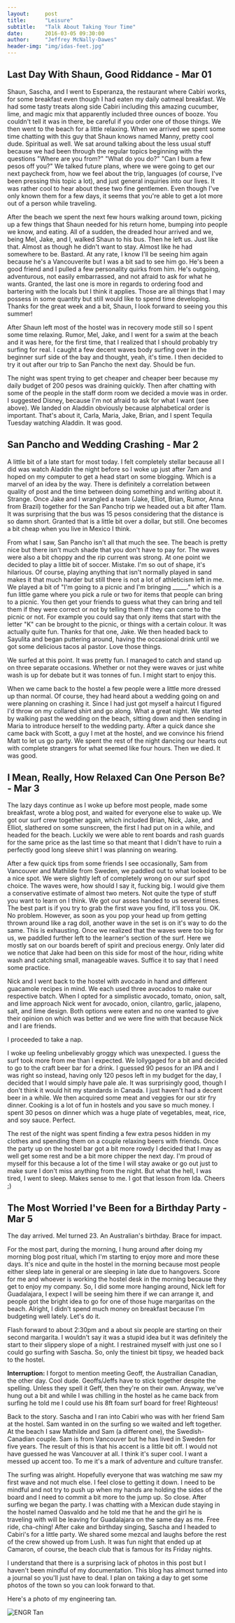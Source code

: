 ```yaml
---
layout:     post
title:      "Leisure"
subtitle:   "Talk About Taking Your Time"
date:       2016-03-05 09:30:00
author:     "Jeffrey McNally-Dawes"
header-img: "img/idas-feet.jpg"
---
```

Last Day With Shaun, Good Riddance - Mar 01
---
Shaun, Sascha, and I went to Esperanza, the restaurant where Cabiri works, for
some breakfast even though I had eaten my daily oatmeal breakfast. We had some
tasty treats along side Cabiri including this amazing cucumber, lime, and magic
mix that apparently included three ounces of booze. You couldn't tell it was
in there, be careful if you order one of those things. We then went to the
beach for a little relaxing. When we arrived we spent some time chatting with
this guy that Shaun knows named Manny, pretty cool dude. Spiritual as well. We
sat around talking about the less usual stuff because we had been through the
regular topics beginning with the questions "Where are you from?" "What do you
do?" "Can I bum a few pesos off you?" We talked future plans, where we were
going to get our next paycheck from, how we feel about the trip, languages (of
course, I've been pressing this topic a lot), and just general inquiries into
our lives. It was rather cool to hear about these two fine gentlemen. Even
though I've only known them for a few days, it seems that you're able to get a
lot more out of a person while traveling.

After the beach we spent the next few hours walking around town, picking up a
few things that Shaun needed for his return home, bumping into people we know,
and eating. All of a sudden, the dreaded hour arrived and we, being Mel, Jake,
and I, walked Shaun to his bus. Then he left us. Just like that. Almost as
though he didn't want to stay. Almost like he had somewhere to be. Bastard. At
any rate, I know I'll be seeing him again because he's a Vancouverite but I was
a bit sad to see him go. He's been a good friend and I pulled a few personality
quirks from him. He's outgoing, adventurous, not easily embarrassed, and not
afraid to ask for what he wants. Granted, the last one is more in regards to 
ordering food and bartering with the locals but I think it applies. Those are
all things that I may possess in some quantity but still would like to spend
time developing. Thanks for the great week and a bit, Shaun, I look forward to
seeing you this summer!

After Shaun left most of the hostel was in recovery mode still so I spent some
time relaxing. Rumor, Mel, Jake, and I went for a swim at the beach and it was
here, for the first time, that I realized that I should probably try surfing
for real. I caught a few decent waves body surfing over in the beginner surf
side of the bay and thought, yeah, it's time. I then decided to try it out
after our trip to San Pancho the next day. Should be fun.

The night was spent trying to get cheaper and cheaper beer because my daily
budget of 200 pesos was draining quickly. Then after chatting with some of the
people in the staff dorm room we decided a movie was in order. I suggested
Disney, because I'm not afraid to ask for what I want (see above). We landed on
Aladdin obviously because alphabetical order is important. That's about it,
Carla, Maria, Jake, Brian, and I spent Tequila Tuesday watching Aladdin. It was
good.

San Pancho and Wedding Crashing - Mar 2
---
A little bit of a late start for most today. I felt completely stellar because
all I did was watch Aladdin the night before so I woke up just after 7am and
hoped on my computer to get a head start on some blogging. Which is a marvel
of an idea by the way. There is definitely a correlation between quality of
post and the time between doing something and writing about it. Strange. Once
Jake and I wrangled a team (Jake, Elliot, Brian, Rumor, Anna from Brazil)
together for the San Pancho trip we headed out a bit after 11am. It was
surprising that the bus was 15 pesos considering that the distance is so damn
short. Granted that is a little bit over a dollar, but still. One becomes a bit
cheap when you live in Mexico I think.

From what I saw, San Pancho isn't all that much the see. The beach is pretty
nice but there isn't much shade that you don't have to pay for. The waves were
also a bit choppy and the rip current was strong. At one point we decided to
play a little bit of soccer. Mistake. I'm so out of shape, it's hilarious. Of
course, playing anything that isn't normally played in sand makes it that much
harder but still there is not a lot of athleticism left in me. We played
a bit of "I'm going to a picnic and I'm bringing _____." which is a fun little
game where you pick a rule or two for items that people can bring to a picnic.
You then get your friends to guess what they can bring and tell them if they
were correct or not by telling them if they can come to the picnic or not.
For example you could say that only items that start with the letter "K" can
be brought to the picnic, or things with a certain colour. It was actually
quite fun. Thanks for that one, Jake. We then headed back to Sayulita and began
puttering around, having the occasional drink until we got some delicious tacos
al pastor. Love those things.

We surfed at this point. It was pretty fun. I managed to catch and stand up
on three separate occasions. Whether or not they were waves or just white wash
is up for debate but it was tonnes of fun. I might start to enjoy this.

When we came back to the hostel a few people were a little more dressed up than
normal. Of course, they had heard about a wedding going on and were planning
on crashing it. Since I had just got myself a haircut I figured I'd throw on
my collared shirt and go along. What a great night. We started by walking
past the wedding on the beach, sitting down and then sending in Maria to
introduce herself to the wedding party. After a quick dance she came back with
Scott, a guy I met at the hostel, and we convince his friend Matt to let us
go party. We spent the rest of the night dancing our hearts out with complete
strangers for what seemed like four hours. Then we died. It was good.

I Mean, Really, How Relaxed Can One Person Be?- Mar 3
---
The lazy days continue as I woke up before most people, made some breakfast,
wrote a blog post, and waited for everyone else to wake up. We got our surf
crew together again, which included Brian, Nick, Jake, and Elliot, slathered on
some sunscreen, the first I had put on in a while, and headed for the beach.
Luckily we were able to rent boards and rash guards for the same price as the
last time so that meant that I didn't have to ruin a perfectly good long sleeve
shirt I was planning on wearing.

After a few quick tips from some friends I see occasionally, Sam from Vancouver
and Mathilde from Sweden, we paddled out to what looked to be a nice spot. We
were slightly left of completely wrong on our surf spot choice. The waves were,
how should I say it, fucking big. I would give them a conservative estimate of
almost two meters. Not quite the type of stuff you want to learn on I think.
We got our asses handed to us several times. The best part is if you try to
grab the first wave you find, it'll toss you. OK. No problem. However, as soon
as you pop your head up from getting thrown around like a rag doll, another
wave in the set is on it's way to do the same. This is exhausting. Once we
realized that the waves were too big for us, we paddled further left to
the learner's section of the surf. Here we mostly sat on our boards bereft of
spirit and precious energy. Only later did we notice that Jake had been on this
side for most of the hour, riding white wash and catching small, manageable
waves. Suffice it to say that I need some practice.

Nick and I went back to the hostel with avocado in hand and different guacamole
recipes in mind. We each used three avocados to make our respective batch.
When I opted for a simplistic avocado, tomato, onion, salt, and lime approach
Nick went for avocado, onion, cilantro, garlic, jalapeno, salt, and lime
design. Both options were eaten and no one wanted to give their opinion on
which was better and we were fine with that because Nick and I are friends.

I proceeded to take a nap.

I woke up feeling unbelievably groggy which was unexpected. I guess the surf
took more from me than I expected. We lollygaged for a bit and decided to go
to the craft beer bar for a drink. I guessed 90 pesos for an IPA and I was
right so instead, having only 120 pesos left in my budget for the day, I
decided that I would simply have pale ale. It was surprisingly good, though I
don't think it would hit my standards in Canada. I just haven't had a decent
beer in a while. We then acquired some meat and veggies for our stir fry
dinner. Cooking is a lot of fun in hostels and you save so much money. I spent
30 pesos on dinner which was a huge plate of vegetables, meat, rice, and
soy sauce. Perfect.

The rest of the night was spent finding a few extra pesos hidden in my clothes
and spending them on a couple relaxing beers with friends. Once the party up
on the hostel bar got a bit more rowdy I decided that I may as well get some
rest and be a bit more chipper the next day. I'm proud of myself for this
because a lot of the time I will stay awake or go out just to make sure I don't
miss anything from the night. But what the hell, I was tired, I went to sleep.
Makes sense to me. I got that lesson from Ida. Cheers ;)

The Most Worried I've Been for a Birthday Party - Mar 5
---
The day arrived. Mel turned 23. An Australian's birthday. Brace for impact.

For the most part, during the morning, I hung around after doing my morning
blog post ritual, which I'm starting to enjoy more and more these days. It's
nice and quite in the hostel in the morning because most people either sleep
late in general or are sleeping in late due to hangovers. Score for me and
whoever is working the hostel desk in the morning because they get to enjoy my
company. So, I did some more hanging around, Nick left for Guadalajara, I
expect I will be seeing him there if we can arrange it, and people got the
bright idea to go for one of those huge margaritas on the beach. Alright, I
didn't spend much money on breakfast because I'm budgeting well lately. Let's
do it.

Flash forward to about 2:30pm and a about six people are starting on their
second margarita. I wouldn't say it was a stupid idea but it was definitely the
start to their slippery slope of a night. I restrained myself with just one
so I could go surfing with Sascha. So, only the tiniest bit tipsy, we headed
back to the hostel.

**Interruption:** I forgot to mention meeting Geoff, the Austrailian Canadian,
the other day. Cool dude. Geoffs/Jeffs have to stick together despite the
spelling. Unless they spell it Geff, then they're on their own. Anyway, we've
hung out a bit and while I was chilling in the hostel as he came back from
surfing he told me I could use his 8ft foam surf board for free! Righteous!

Back to the story. Sascha and I ran into Cabiri who was with her friend Sam at
the hostel. Sam wanted in on the surfing so we waited and left together. At the
beach I saw Mathilde and Sam (a different one), the Swedish-Canadian couple.
Sam is from Vancouver but he has lived in Sweden for five years. The result of
this is that his accent is a little bit off. I would not have guessed he was
Vancouver at all. I think it's super cool. I want a messed up accent too.
To me it's a mark of adventure and culture transfer.

The surfing was alright. Hopefully everyone that was watching me saw my first
wave and not much else. I feel close to getting it down. I need to be mindful
and not try to push up when my hands are holding the sides of the board and I
need to commit a bit more to the jump up. So close. After surfing we began the
party. I was chatting with a Mexican dude staying in the hostel named Oasvaldo
and he told me that he and the girl he is traveling with will be leaving for
Guadalajara on the same day as me. Free ride, cha-ching! After cake and
birthday singing, Sascha and I headed to Cabiri's for a little party. We shared
some mezcal and laughs before the rest of the crew showed up from Lush. It was
fun night that ended up at Camaron, of course, the beach club that is famous
for its Friday nights. 

I understand that there is a surprising lack of photos in this post but I
haven't been mindful of my documentation. This blog has almost turned into a
journal so you'll just have to deal. I plan on taking a day to get some photos
of the town so you can look forward to that.

Here's a photo of my engineering tan.

![ENGR Tan](/img/engr-tan.jpg)
